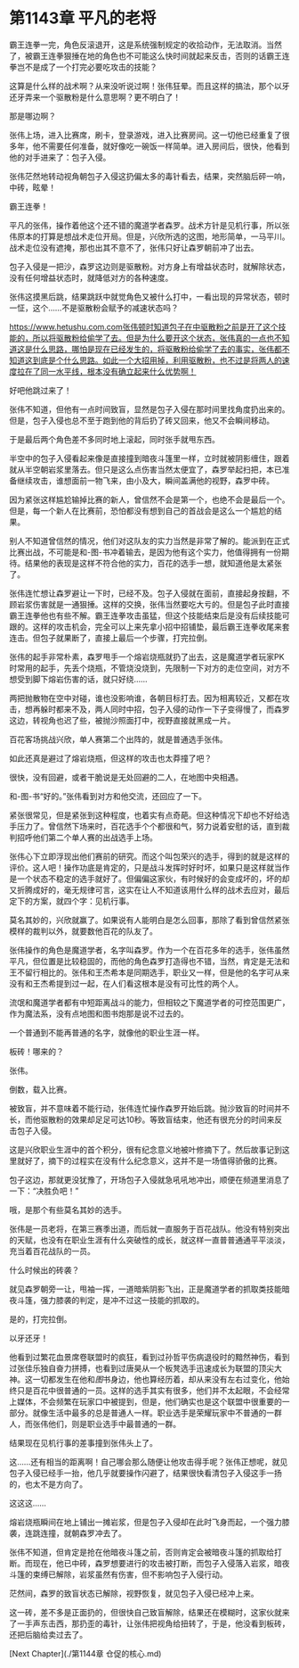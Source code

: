 # 第1143章 平凡的老将

霸王连拳一完，角色反滚退开，这是系统强制规定的收拾动作，无法取消。当然了，被霸王连拳狠捶在地的角色也不可能这么快时间就起来反击，否则的话霸王连拳岂不是成了一个打完必要吃攻击的技能？

这算是什么样的战术啊？从来没听说过啊！张伟狂晕。而且这样的搞法，那个以牙还牙弄来一个驱散粉是什么意思啊？更不明白了！

那是哪边啊？

张伟上场，进入比赛席，刷卡，登录游戏，进入比赛房间。这一切他已经重复了很多年，他不需要任何准备，就好像吃一碗饭一样简单。进入房间后，很快，他看到他的对手进来了：包子入侵。

张伟茫然地转动视角朝包子入侵这扔偏太多的毒针看去，结果，突然脑后砰一响，中砖，眩晕！

霸王连拳！

平凡的张伟，操作着他这个还不错的魔道学者森罗。战术方针是见机行事，所以张伟原本的打算是想战术走位开局。但是，兴欣所选的这图，地形简单，一马平川。战术走位没有遮掩，那也出其不意不了，张伟只好让森罗朝前冲了出去。

包子入侵是一把沙，森罗这边则是驱散粉。对方身上有增益状态时，就解除状态，没有任何增益状态时，就降低对方的各种速度。

张伟这摸黑后跳，结果跳跃中就觉角色又被什么打中，一看出现的异常状态，顿时一怔，这个……不是驱散粉会赋予的减速状态吗？

https://www.hetushu.com.com张伟顿时知道包子在中驱散粉之前是开了这个技能的，所以将驱散粉给偷学了去。但是为什么要开这个状态，张伟真的一点也不知道这是什么思路，哪怕是现在已经发生的，将驱散粉给偷学了去的事实，张伟都不知道这到底是个什么思路。如此一个大招用掉，利用驱散粉，也不过是将两人的速度拉在了同一水平线，根本没有确立起来什么优势啊！

好吧他跳过来了！

张伟不知道，但他有一点时间致盲，显然是包子入侵在那时间里找角度扔出来的。但是，包子入侵也总不至于跑到他的背后扔了砖又回来，他又不会瞬间移动。

于是最后两个角色差不多同时地上滚起，同时张手就甩东西。

半空中的包子入侵看起来像是直接撞到暗夜斗篷里一样，立时就被阴影缠住，跟着就从半空朝岩浆里落去。但只是这么点伤害当然太便宜了，森罗举起扫把，本已准备继续攻击，谁想面前一物飞来，由小及大，瞬间盖满他的视野，森罗中砖。

因为紧张这样尴尬输掉比赛的新人，曾信然不会是第一个，也绝不会是最后一个。但是，每一个新人在比赛前，恐怕都没有想到自己的首战会是这么一个尴尬的结果。

别人不知道曾信然的情况，他们对这队友的实力当然是非常了解的。能派到在正式比赛出战，不可能是和-图-书冲着输去，是因为他有这个实力，他值得拥有一份期待。结果他的表现是这样不符合他的实力，百花的选手一想，就知道他是太紧张了。

张伟连忙想让森罗避让一下时，已经不及。包子入侵就在面前，直接起身按翻，不顾岩浆伤害就是一通狠捶。这样的交换，张伟当然要吃大亏的。但是包子此时直接霸王连拳他也有些不解。霸王连拳攻击虽猛，但这个技能结束后是没有后续技能可跟的。这样的攻击机会，完全可以上来先拿小招中招铺垫，最后霸王连拳收尾来套连击。但包子就果断了，直接上最后一个步骤，打完拉倒。

张伟的起手非常朴素，森罗甩手一个熔岩烧瓶就扔了出去，这是魔道学者玩家PK时常用的起手，先丢个烧瓶，不管烧没烧到，先限制一下对方的走位空间，对方不想受到脚下熔岩伤害的话，就只好绕……

两把抛散物在空中对碰，谁也没影响谁，各朝目标打去。因为相离较近，又都在攻击，想再躲时都来不及，两人同时中招，包子入侵的动作一下子变得慢了，而森罗这边，转视角也迟了些，被抛沙照面打中，视野直接就黑成一片。

百花客场挑战兴欣，单人赛第二个出阵的，就是普通选手张伟。

如此还真是避过了熔岩烧瓶，但这样的攻击也太莽撞了吧？

很快，没有回避，或者干脆说是无处回避的二人，在地图中央相遇。

和-图-书“好的。”张伟看到对方和他交流，还回应了一下。

紧张很常见，但是紧张到这种程度，也着实有点奇葩。但这种情况下却也不好给选手压力了。曾信然下场来时，百花选手个个都很和气，努力说着安慰的话，直到裁判招呼他们第二个单人赛的出战选手上场。

张伟心下立即浮现出他们赛前的研究。而这个叫包荣兴的选手，得到的就是这样的评价。这人吧！操作功底是肯定的，只是战斗发挥时好时坏，如果只是这样就当作是一个状态不稳定的选手就好了。但偏偏这家伙，有时候好的会变成坏的，坏的却又折腾成好的，毫无规律可言，这实在让人不知道该用什么样的战术去应对，最后定下的方案，就四个字：见机行事。

莫名其妙的，兴欣就赢了。如果说有人能明白是怎么回事，那除了看到曾信然紧张模样的裁判以外，就要数他百花的队友了。

张伟操作的角色是魔道学者，名字叫森罗。作为一个在百花多年的选手，张伟虽然平凡，但位置是比较稳固的，而他的角色森罗打造得也不错，当然，肯定是无法和王不留行相比的。张伟和王杰希本是同期选手，职业又一样，但是他的名字可从来没有和王杰希提到过一起，在人们看这根本是没有可比性的两个人。

流氓和魔道学者都有中短距离战斗的能力，但相较之下魔道学者的可控范围更广，作为魔法系，没有点地图和图书炮那是说不过去的。

一个普通到不能再普通的名字，就像他的职业生涯一样。

板砖！哪来的？

张伟。

倒数，载入比赛。

被致盲，并不意味着不能行动，张伟连忙操作森罗开始后跳。抛沙致盲的时间并不长，而他驱散粉的效果却足足可达10秒。等致盲结束，他还有很充分的时间来反击包子入侵。

这是兴欣职业生涯中的首个积分，很有纪念意义地被叶修摘下了。然后故事记到这里就好了，摘下的过程实在没有什么纪念意义，这并不是一场值得骄傲的比赛。

包子这边，那就更没犹豫了，开场包子入侵就急吼吼地冲出，顺便在频道里消息了一下：“决胜负吧！”

哦，是那个有些莫名其妙的选手。

张伟是一员老将，在第三赛季出道，而后就一直服务于百花战队。他没有特别突出的天赋，也没有在职业生涯有什么突破性的成长，就这样一直普普通通平平淡淡，充当着百花战队的一员。

什么时候出的砖袭？

就见森罗朝旁一让，甩袖一挥，一道暗紫阴影飞出，正是魔道学者的抓取类技能暗夜斗篷，强力膝袭的判定，是冲不过这一技能的抓取的。

是的，打完拉倒。

以牙还牙！

他看到过繁花血景席卷联盟时的疯狂，看到过孙哲平伤病退役时的黯然神伤，看到过张佳乐独自奋力拼搏，也看到过唐昊从一个板凳选手迅速成长为联盟的顶尖大神。这一切都发生在他和*图*书身边，他也算经历着，却从来没有左右过变化，他始终只是百花中很普通的一员。这样的选手其实有很多，他们并不太起眼，不会经常上媒体，不会频繁在玩家口中被提到，但是，他们确实也是这个联盟中很重要的一部分。就像生活中最多的总是普通人一样。职业选手是荣耀玩家中不普通的一群人，而张伟他们，则是职业选手中最普通的一群。

结果现在见机行事的差事撞到张伟头上了。

这……还有相当的距离啊！自己哪会那么随便让他攻击得手呢？张伟正想呢，就见包子入侵已经手一抬，他几乎就要操作闪避了，结果很快看清包子入侵这手一扬的，也太不是方向了。

这这这……

熔岩烧瓶瞬间在地上铺出一摊岩浆，但是包子入侵却在此时飞身而起，一个强力膝袭，连跳连撞，就朝森罗冲去了。

张伟不知道，但肯定是抢在他暗夜斗篷之前，否则肯定会被暗夜斗篷的抓取给打断。而现在，他已中砖，森罗想要进行的攻击被打断，而包子入侵落入岩浆，暗夜斗篷的束缚已解除，岩浆虽然有伤害，但不影响包子入侵行动。

茫然间，森罗的致盲状态已解除，视野恢复，就见包子入侵已经冲上来。

这一砖，差不多是正面扔的，但很快自己致盲解除，结果还在模糊时，这家伙就来了一手声东击西，那扔歪的毒针，让张伟把视角给扭转了，于是，他没看到板砖，还把后脑给卖过去了。



[Next Chapter](./第1144章 仓促的核心.md)